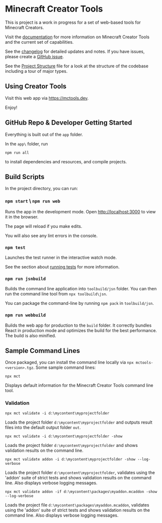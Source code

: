 # Minecraft Creator Tools

This is project is a work in progress for a set of web-based tools for Minecraft Creators.

Visit the [documentation](https://mctools.dev/docs/) for more information on Minecraft Creator Tools and the current set of capabilities.

See the [changelog](CHANGELOG.md) for detailed updates and notes. If you have issues, please create a [GitHub issue](https://github.com/Mojang/minecraft-creator-tools/issues).

See the [Project Structure](ProjectStructure.md) file for a look at the structure of the codebase including a tour of major types.

## Using Creator Tools

Visit this web app via <https://mctools.dev>.

Enjoy!

## GitHub Repo & Developer Getting Started

Everything is built out of the `app` folder.

In the `app\` folder, run

```dotnetcli
npm run all
```

to install dependencies and resources, and compile projects.

## Build Scripts

In the project directory, you can run:

### `npm start` \ `npm run web`

Runs the app in the development mode.
Open [http://localhost:3000](http://localhost:3000) to view it in the browser.

The page will reload if you make edits.

You will also see any lint errors in the console.

### `npm test`

Launches the test runner in the interactive watch mode.

See the section about [running tests](https://facebook.github.io/create-react-app/docs/running-tests) for more information.

### `npm run jsnbuild`

Builds the command line application into `toolbuild/jsn` folder. You can then run the command line tool from `npx toolbuild\jsn`.

You can package the command-line by running `npm pack` in `toolbuild/jsn`.

### `npm run webbuild`

Builds the web app for production to the `build` folder. It correctly bundles React in production mode and optimizes the build for the best performance. The build is also minified.

## Sample Command Lines

Once packaged, you can install the command line locally via `npx mctools-<version>.tgz`. Some sample command lines:

`npx mct`

Displays default information for the Minecraft Creator Tools command line tool.

### Validation

`npx mct validate -i d:\mycontent\myprojectfolder`

Loads the project folder `d:\mycontent\myprojectfolder` and outputs result files into the default output folder `out`.

`npx mct validate -i d:\mycontent\myprojectfolder -show`

Loads the project folder `d:\mycontent\myprojectfolder` and shows validation results on the command line.

`npx mct validate addon -i d:\mycontent\myprojectfolder -show --log-verbose`

Loads the project folder `d:\mycontent\myprojectfolder`, validates using the 'addon' suite of strict tests and shows validation results on the command line. Also displays verbose logging messages.

`npx mct validate addon -if d:\mycontent\packages\myaddon.mcaddon -show --log-verbose`

Loads the project file `d:\mycontent\packages\myaddon.mcaddon`, validates using the 'addon' suite of strict tests and shows validation results on the command line. Also displays verbose logging messages.

